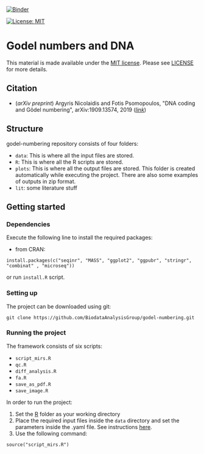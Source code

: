 [![Binder](https://mybinder.org/badge.svg)](https://mybinder.org/v2/gh/BiodataAnalysisGroup/godel-numbering/main?filepath=Biological-Sequences-and-Godel-numbers.ipynb)

[![License: MIT](https://img.shields.io/badge/License-MIT-yellow.svg)](https://opensource.org/licenses/MIT)

# Godel numbers and DNA

This material is made available under the [MIT license](https://opensource.org/licenses/MIT). Please see [LICENSE](LICENSE.md) for more details.

## Citation

- (_arXiv preprint_) Argyris Nicolaidis and Fotis Psomopoulos, "DNA coding and Gödel numbering", arXiv:1909.13574, 2019 (_[link](https://arxiv.org/abs/1909.13574)_)

## Structure
godel-numbering repository consists of four folders:
- `data`: This is where all the input files are stored.
- `R`: This is where all the R scripts are stored.
- `plots`: This is where all the output files are stored. This folder is created automatically while executing the project. There are also some examples of outputs in zip format.
- `lit`: some literature stuff


## Getting started
### Dependencies
Execute the following line to install the required packages:
- from CRAN:

```
install.packages(c("seqinr", "MASS", "ggplot2", "ggpubr", "stringr", "combinat" , "microseq"))
```

or run `install.R` script.


### Setting up
The project can be downloaded using git:
```
git clone https://github.com/BiodataAnalysisGroup/godel-numbering.git
```

### Running the project
The framework consists of six scripts:
- ```script_mirs.R```
- ```qc.R``` 
- ```diff_analysis.R```
- ```fa.R```
- ```save_as_pdf.R``` 
- ```save_image.R```

In order to run the project:
1. Set the [R](https://github.com/BiodataAnalysisGroup/miRNAtool/tree/main/R) folder as your working directory
2. Place the required input files inside the `data` directory and set the parameters inside the .yaml file. See instructions [here](https://github.com/BiodataAnalysisGroup/miRNAtool/tree/main/data). 
3. Use the following command:
```
source("script_mirs.R")
```
